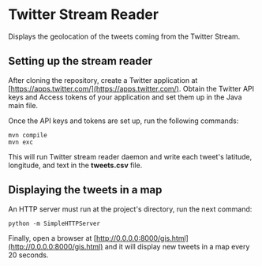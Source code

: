 Twitter Stream Reader
=====================

Displays the geolocation of the tweets coming from the Twitter Stream.


## Setting up the stream reader


After cloning the repository, create a Twitter application at [https://apps.twitter.com/](https://apps.twitter.com/). Obtain the Twitter API keys and Access tokens of your application and set them up in the Java main file.

Once the API keys and tokens are set up, run the following commands:

	mvn compile
    mvn exc

This will run Twitter stream reader daemon and write each tweet's latitude, longitude, and text in the **tweets.csv** file.

## Displaying the tweets in a map

An HTTP server must run at the project's directory, run the next command:

	python -m SimpleHTTPServer


Finally, open a browser at [http://0.0.0.0:8000/gis.html](http://0.0.0.0:8000/gis.html) and it will display new tweets in a map every 20 seconds.